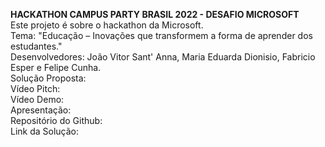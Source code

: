 <b>HACKATHON CAMPUS PARTY BRASIL 2022 - DESAFIO MICROSOFT</b><br>
Este projeto é sobre o hackathon da Microsoft. <br>
Tema: "Educação – Inovações que transformem a forma de aprender dos estudantes." <br>
Desenvolvedores: João Vitor Sant' Anna, Maria Eduarda Dionisio, Fabricio Esper e Felipe Cunha. <br>
Solução Proposta:<br>
Vídeo Pitch: <br>
Vídeo Demo: <br>
Apresentação: <br>
Repositório do Github: <br>
Link da Solução: <br>


